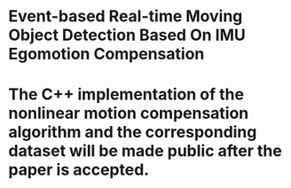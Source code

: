 # Event-based Real-time Moving Object Detection Based On IMU Egomotion Compensation
# The C++ implementation of the nonlinear motion compensation algorithm and the corresponding dataset will be made public after the paper is accepted.
